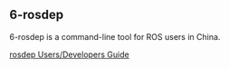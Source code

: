 6-rosdep
------

6-rosdep is a command-line tool for ROS users in China.

[rosdep Users/Developers Guide](http://docs.ros.org/independent/api/rosdep/html/)
